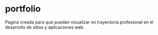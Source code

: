 # portfolio
Pagina creada para que puedan visualizar mi trayectoria profesional en el desarrollo de sitios y aplicaciones web.
